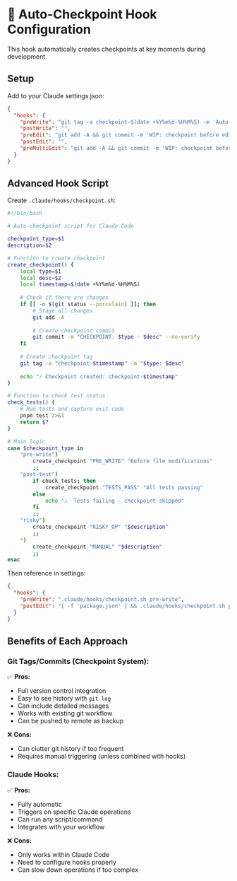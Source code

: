 # 🔴 Auto-Checkpoint Hook Configuration

This hook automatically creates checkpoints at key moments during development.

## Setup

Add to your Claude settings.json:

```json
{
  "hooks": {
    "preWrite": "git tag -a checkpoint-$(date +%Y%m%d-%H%M%S) -m 'Auto checkpoint before file write'",
    "postWrite": "",
    "preEdit": "git add -A && git commit -m 'WIP: checkpoint before edit' || true",
    "postEdit": "",
    "preMultiEdit": "git add -A && git commit -m 'WIP: checkpoint before multi-edit' || true"
  }
}
```

## Advanced Hook Script

Create `.claude/hooks/checkpoint.sh`:

```bash
#!/bin/bash

# Auto-checkpoint script for Claude Code

checkpoint_type=$1
description=$2

# Function to create checkpoint
create_checkpoint() {
    local type=$1
    local desc=$2
    local timestamp=$(date +%Y%m%d-%H%M%S)
    
    # Check if there are changes
    if [[ -n $(git status --porcelain) ]]; then
        # Stage all changes
        git add -A
        
        # Create checkpoint commit
        git commit -m "CHECKPOINT: $type - $desc" --no-verify
    fi
    
    # Create checkpoint tag
    git tag -a "checkpoint-$timestamp" -m "$type: $desc"
    
    echo "✓ Checkpoint created: checkpoint-$timestamp"
}

# Function to check test status
check_tests() {
    # Run tests and capture exit code
    pnpm test 2>&1
    return $?
}

# Main logic
case $checkpoint_type in
    "pre-write")
        create_checkpoint "PRE_WRITE" "Before file modifications"
        ;;
    "post-test")
        if check_tests; then
            create_checkpoint "TESTS_PASS" "All tests passing"
        else
            echo "⚠️  Tests failing - checkpoint skipped"
        fi
        ;;
    "risky")
        create_checkpoint "RISKY_OP" "$description"
        ;;
    *)
        create_checkpoint "MANUAL" "$description"
        ;;
esac
```

Then reference in settings:
```json
{
  "hooks": {
    "preWrite": ".claude/hooks/checkpoint.sh pre-write",
    "postEdit": "[ -f 'package.json' ] && .claude/hooks/checkpoint.sh post-test"
  }
}
```

## Benefits of Each Approach

### Git Tags/Commits (Checkpoint System):
✅ **Pros:**
- Full version control integration
- Easy to see history with `git log`
- Can include detailed messages
- Works with existing git workflow
- Can be pushed to remote as backup

❌ **Cons:**
- Can clutter git history if too frequent
- Requires manual triggering (unless combined with hooks)

### Claude Hooks:
✅ **Pros:**
- Fully automatic
- Triggers on specific Claude operations
- Can run any script/command
- Integrates with your workflow

❌ **Cons:**
- Only works within Claude Code
- Need to configure hooks properly
- Can slow down operations if too complex